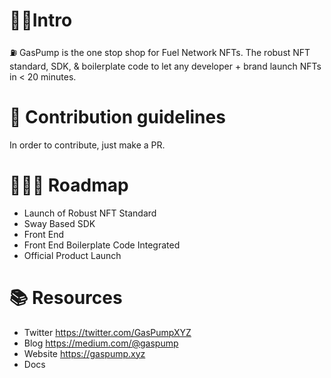 # 🙋‍♀️Intro 
⛽ GasPump is the one stop shop for Fuel Network NFTs. The robust NFT standard, SDK, & boilerplate code to let any developer + brand launch NFTs in < 20 minutes.

# 🌈 Contribution guidelines
In order to contribute, just make a PR. 

# 🚴🏼‍♀️ Roadmap
- Launch of Robust NFT Standard
- Sway Based SDK
- Front End
- Front End Boilerplate Code Integrated
- Official Product Launch


# 📚 Resources
- Twitter https://twitter.com/GasPumpXYZ
- Blog https://medium.com/@gaspump
- Website https://gaspump.xyz
- Docs
